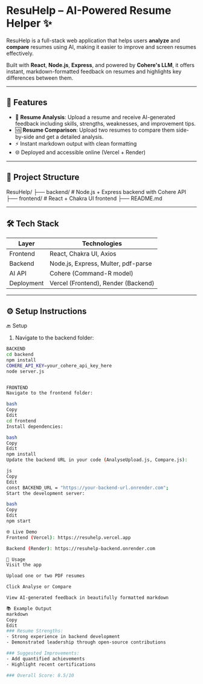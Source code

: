 # ResuHelp – AI-Powered Resume Helper ✨

ResuHelp is a full-stack web application that helps users **analyze** and **compare** resumes using AI, making it easier to improve and screen resumes effectively.

Built with **React**, **Node.js**, **Express**, and powered by **Cohere's LLM**, it offers instant, markdown-formatted feedback on resumes and highlights key differences between them.

---

## 🚀 Features

- 📄 **Resume Analysis**: Upload a resume and receive AI-generated feedback including skills, strengths, weaknesses, and improvement tips.
- 🆚 **Resume Comparison**: Upload two resumes to compare them side-by-side and get a detailed analysis.
- ⚡ Instant markdown output with clean formatting
- 🌐 Deployed and accessible online (Vercel + Render)

---

## 📁 Project Structure

ResuHelp/
├── backend/ # Node.js + Express backend with Cohere API
├── frontend/ # React + Chakra UI frontend
├── README.md


---

## 🛠️ Tech Stack

| Layer     | Technologies                          |
|-----------|---------------------------------------|
| Frontend  | React, Chakra UI, Axios               |
| Backend   | Node.js, Express, Multer, pdf-parse   |
| AI API    | Cohere (Command-R model)              |
| Deployment| Vercel (Frontend), Render (Backend)   |

---

## ⚙️ Setup Instructions

🔙 Setup

1. Navigate to the backend folder:

```bash
BACKEND
cd backend
npm install
COHERE_API_KEY=your_cohere_api_key_here
node server.js


FRONTEND
Navigate to the frontend folder:

bash
Copy
Edit
cd frontend
Install dependencies:

bash
Copy
Edit
npm install
Update the backend URL in your code (AnalyseUpload.js, Compare.js):

js
Copy
Edit
const BACKEND_URL = "https://your-backend-url.onrender.com";
Start the development server:

bash
Copy
Edit
npm start

🌐 Live Demo
Frontend (Vercel): https://resuhelp.vercel.app

Backend (Render): https://resuhelp-backend.onrender.com

📌 Usage
Visit the app

Upload one or two PDF resumes

Click Analyse or Compare

View AI-generated feedback in beautifully formatted markdown

📚 Example Output
markdown
Copy
Edit
### Resume Strengths:
- Strong experience in backend development
- Demonstrated leadership through open-source contributions

### Suggested Improvements:
- Add quantified achievements
- Highlight recent certifications

### Overall Score: 8.5/10
